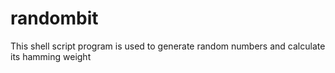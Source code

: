 # randombit
This shell script program is used to generate random numbers and calculate its hamming weight

